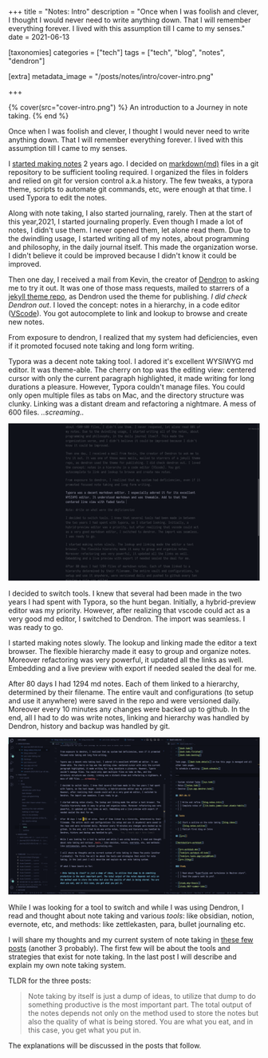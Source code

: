 +++
title = "Notes: Intro"
description = "Once when I was foolish and clever, I thought I would never need to write anything down. That I will remember everything forever. I lived with this assumption till I came to my senses."
date = 2021-06-13

[taxonomies]
categories = ["tech"]
tags = ["tech", "blog", "notes", "dendron"]

[extra]
metadata_image = "/posts/notes/intro/cover-intro.png"

+++

{% cover(src="cover-intro.png") %}
An introduction to a Journey in note taking.
{% end %}

Once when I was foolish and clever, I thought I would never need to write anything down. That I will remember everything forever. I lived with this assumption till I came to my senses.

I [started making notes](https://www.xypnox.com/blag/posts/moving-notes-to-github/) 2 years ago. I decided on [markdown(md)](https://www.markdownguide.org/) files in a git repository to be sufficient tooling required. I organized the files in folders and relied on git for version control a.k.a history. The few tweaks, a typora theme, scripts to automate git commands, etc, were enough at that time. I used Typora to edit the notes.

Along with note taking, I also started journaling, rarely. Then at the start of this year,2021, I started journaling properly. Even though I made a lot of notes, I didn't use them. I never opened them, let alone read them. Due to the dwindling usage, I started writing all of my notes, about programming and philosophy, in the daily journal itself. This made the organization worse. I didn't believe it could be improved because I didn't know it could be improved.

Then one day, I received a mail from Kevin, the creator of [Dendron](https://www.dendron.so/) to asking me to try it out. It was one of those mass requests, mailed to starrers of a [jekyll theme repo](https://pmarsceill.github.io/just-the-docs/), as Dendron used the theme for publishing. _I did check Dendron out_. I loved the concept: notes in a hierarchy, in a code editor ([VScode](https://code.visualstudio.com/)). You got autocomplete to link and lookup to browse and create new notes.

From exposure to dendron, I realized that my system had deficiencies, even if it promoted focused note taking and long form writing.

Typora was a decent note taking tool. I adored it's excellent WYSIWYG md editor. It was theme-able. The cherry on top was the editing view: centered cursor with only the current paragraph highlighted, it made writing for long durations a pleasure. However, Typora couldn't manage files. You could only open multiple files as tabs on Mac, and the directory structure was clunky. Linking was a distant dream and refactoring a nightmare. A mess of 600 files. _..screaming.._

![Typora](typora-notes.png)

I decided to switch tools. I knew that several had been made in the two years I had spent with Typora, so the hunt began. Initially, a hybrid-preview editor was my priority. However, after realizing that vscode could act as a very good md editor, I switched to Dendron. The import was seamless. I was ready to go.

I started making notes slowly. The lookup and linking made the editor a text browser. The flexible hierarchy made it easy to group and organize notes. Moreover refactoring was very powerful, it updated all the links as well. Embedding and a live preview with export if needed sealed the deal for me.

After 80 days I had 1294 md notes. Each of them linked to a hierarchy, determined by their filename. The entire vault and configurations (to setup and use it anywhere) were saved in the repo and were versioned daily. Moreover every 10 minutes any changes were backed up to github. In the end, all I had to do was write notes, linking and hierarchy was handled by Dendron, history and backup was handled by git.

![dendron](dendron-notes-intro.png)

While I was looking for a tool to switch and while I was using Dendron, I read and thought about note taking and various _tools_: like obsidian, notion, evernote, etc, and methods: like zettlekasten, para, bullet journaling etc.

I will share my thoughts and my current system of note taking in [these few posts](../notes/) (another 3 probably). The first few will be about the tools and strategies that exist for note taking. In the last post I will describe and explain my own note taking system.

TLDR for the three posts:

> Note taking by itself is just a dump of ideas, to utilize that dump to do something productive is the most important part. The total output of the notes depends not only on the method used to store the notes but also the quality of what is being stored. You are what you eat, and in this case, you get what you put in.

The explanations will be discussed in the posts that follow.
